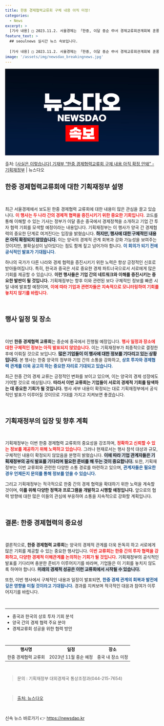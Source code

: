 ```yaml
---
title: 한중 경제협력교류회 구체 내용 아직 미정!
categories:
  - News
excerpt: >
  [기사 내용] □ 2023.11.2. 서울경제는 「한중, 이달 중순 中서 경제교류회관계회복 훈풍」 기사에서 …
feature_text: >
  ## seoulnews 실시간 뉴스 속보입니다.

  [기사 내용] □ 2023.11.2. 서울경제는 「한중, 이달 중순 中서 경제교류회관계회복 훈풍」 기사에서 …
image: '/assets/img/newsdao_breakingnews.jpg'
---
```


![뉴스다오 속보](/assets/img/newsdao_breakingnews.jpg)

<p>출처: <a href="https://newsdao.kr/2415" rel="dofollow">[사실은 이렇습니다] 기재부 “한중 경제협력교류회 구체 내용 아직 확정 안돼” - 기획재정부</a> | 뉴스다오</p>

<h2 data-ke-size="size26">한중 경제협력교류회에 대한 기획재정부 설명</h2>

<p data-ke-size="size16">&nbsp;</p> 

최근 서울경제에서 보도된 한중 경제협력 교류회에 대한 내용이 많은 관심을 끌고 있습니다. <b><span style="color: #ee2323;">이 행사는 두 나라 간의 경제적 협력을 증진시키기 위한 중요한 기회입니다.</span></b> 코드를 통해 이해할 수 있는 기사는 정부가 이달 중순 중국에서 경제정책을 소개하고 기업 간 투자 협력 기회를 모색할 예정이라는 내용입니다. 기획재정부는 이 행사가 양국 간 경제협력의 중요한 단계로 여겨진다는 입장을 밝혔습니다. <b><span style="background-color: #21538527;">하지만, 행사에 대한 구체적인 내용은 아직 확정되지 않았습니다.</span></b> 이는 양국의 경제적 관계 회복과 강화 가능성을 보여주는 것이지만, 불확실성이 남아있다는 점도 함께 짚고 넘어가야 합니다. <b><span style="color: #1a5490;">이 회의가 되기 전에 공식적인 발표가 기대됩니다.</span></b>

하나의 국가가 다른 나라와 경제 협력을 증진시키기 위한 노력은 항상 긍정적인 신호로 받아들여집니다. 특히, 한국과 중국은 서로 중요한 경제 파트너국으로서 서로에게 많은 기회를 제공할 수 있습니다. <b>이런 행사들은 기업 간의 네트워크와 이해를 증진시키는 중요한 발판이 될 것입니다.</b> 기획재정부는 향후 이와 관련된 보다 구체적인 정보를 빠른 시일 내에 발표할 예정이며, <b><span style="color: #ee2323;">이에 따라 기업과 관련자들은 지속적으로 모니터링하여 기회를 놓치지 않기를 바랍니다.</span></b>

<p data-ke-size="size16">&nbsp;</p> 

<h2 data-ke-size="size26">행사 일정 및 장소</h2>

<p data-ke-size="size16">&nbsp;</p> 

이번 <b>한중 경제협력 교류회</b>는 중순에 중국에서 진행될 예정입니다. <b><span style="color: #ee2323;">행사 일정과 장소에 대한 구체적인 정보는 아직 발표되지 않았습니다.</span></b> 이는 기획재정부가 최종적으로 결정한 후에 이뤄질 것으로 보입니다. <b><span style="background-color: #21538527;">많은 기업들이 이 행사에 대한 정보를 기다리고 있는 상황입니다.</span></b> 본 행사는 한중 양국의 정부와 기업 간의 소통을 강화하고, <b><span style="color: #1a5490;">상호 투자와 경제협력 관계를 더욱 공고히 하는 중요한 자리로 기대되고 있습니다.</span></b> 

최근 한중 간의 경제 교류는 긍정적인 변화를 보이고 있으며, 이는 양국의 경제 성장에도 기여할 것으로 예상됩니다. <b>따라서 이번 교류회는 기업들이 서로의 경제적 기회를 탐색하는 데 중요한 기회가 될 것입니다.</b> 행사 세부 내용이 확정되는 대로 기획재정부에서 공식적인 발표가 이루어질 것이므로 기대를 가지고 지켜보면 좋겠습니다. 

<p data-ke-size="size16">&nbsp;</p> 

<h2 data-ke-size="size26">기획재정부의 입장 및 향후 계획</h2>

<p data-ke-size="size16">&nbsp;</p> 

기획재정부는 이번 한중 경제협력 교류회의 중요성을 강조하며, <b><span style="color: #ee2323;">정확하고 신뢰할 수 있는 정보를 제공하기 위해 노력하고 있습니다.</span></b> 그러나 현재로서는 행사 참석 대상과 규모, 구체적인 내용이 확정되지 않았음을 분명히 밝혔습니다. <b><span style="background-color: #21538527;">이에 따라 기업 관계자들은 기획재정부의 공식 발표를 기다리며 필요한 준비를 해 두는 것이 중요합니다.</span></b>  또한, 기획재정부는 이번 교류회와 관련한 다양한 소통 경로를 마련하고 있으며, <b><span style="color: #1a5490;">관계자들은 필요한 경우 언제든지 문의를 통해 정보를 얻을 수 있습니다.</span></b> 

그리고 기획재정부는 적극적으로 한중 간의 경제 협력을 확대하기 위한 노력을 계속할 것이며, <b>이를 위해 다양한 정책과 프로그램을 개발하고 시행할 예정입니다.</b> 앞으로의 협력 방향에 대한 많은 이들의 관심에 부응하여 소통을 지속적으로 강화할 계획입니다.

<p data-ke-size="size16">&nbsp;</p> 

<h2 data-ke-size="size26">결론: 한중 경제협력의 중요성</h2>

<p data-ke-size="size16">&nbsp;</p> 

결론적으로, <b>한중 경제협력 교류회</b>는 양국의 경제적 관계를 더욱 돈독히 하고 서로에게 많은 기회를 제공할 수 있는 중요한 행사입니다. <b><span style="color: #ee2323;">이번 교류회는 한중 간의 투자 협력을 강화하고, 다양한 경제적 이해관계를 논의하는 기회가 될 것입니다.</span></b> 기획재정부의 공식적인 발표를 기다리며 충분한 준비가 이루어지기를 바라며, 기업들은 이 기회를 놓치지 않도록 하여야 합니다. <b><span style="background-color: #21538527;">미래의 경제적 성공은 이런 교류회에서 시작될 수 있습니다.</span></b> 

또한, 이번 행사에서 구체적인 내용과 일정이 발표되면, <b><span style="color: #1a5490;">한중 경제 관계의 회복과 발전에 깊은 영향을 미칠 것이라고 기대됩니다.</span></b> 경과를 지켜보며 적극적인 대응과 참여가 이루어지기를 바랍니다. 

<p data-ke-size="size16">&nbsp;</p> 

<hr />

<ul>
    <li>중국과 한국의 상호 투자 기회 분석</li>
    <li>양국 간의 경제 협력 주요 분야</li>
    <li>경제교류회 성공을 위한 협력 방안</li>
</ul>

<p data-ke-size="size16">&nbsp;</p> 

<table style="width: 100%; border-collapse: collapse;">
    <tr>
        <td style="text-align: center; height: 17px;"><b>행사명</b></td>
        <td style="text-align: center; height: 17px;"><b>일정</b></td>
        <td style="text-align: center; height: 17px;"><b>장소</b></td>
    </tr>
    <tr>
        <td style="text-align: center; height: 17px;">한중 경제협력 교류회</td>
        <td style="text-align: center; height: 17px;">2023년 11월 중순 예정</td>
        <td style="text-align: center; height: 17px;">중국 내 장소 미정</td>
    </tr>
</table>

<p data-ke-size="size16">&nbsp;</p> 

<blockquote>
    <p>문의 : 기획재정부 대외경제국 통상조정과(044-215-7654)</p>
</blockquote>

<p data-ke-size="size16">&nbsp;</p> 

<blockquote>
    <p><a href="https://newsdao.kr/2415" target="_blank">출처: 뉴스다오</a></p>
</blockquote> 

<p data-ke-size="size16">&nbsp;</p>  

신속 뉴스 바로가기 👉 <a href="https://newsdao.kr" rel="dofollow">https://newsdao.kr</a>


